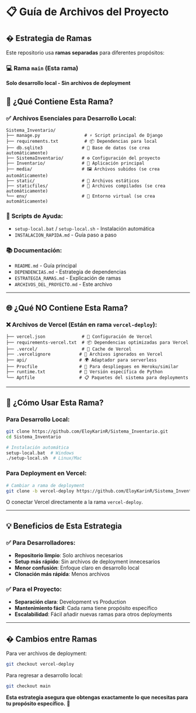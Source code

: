 # 📋 Guía de Archivos del Proyecto

## � **Estrategia de Ramas**

Este repositorio usa **ramas separadas** para diferentes propósitos:

### 💻 **Rama `main` (Esta rama)**
**Solo desarrollo local - Sin archivos de deployment**

## 🎯 **¿Qué Contiene Esta Rama?**

### ✅ **Archivos Esenciales para Desarrollo Local**:
```
Sistema_Inventario/
├── manage.py                 # ⚡ Script principal de Django
├── requirements.txt          # 📦 Dependencias para local
├── db.sqlite3               # 💾 Base de datos (se crea automáticamente)
├── SistemaInventario/       # ⚙️ Configuración del proyecto
├── Inventario/              # 🏢 Aplicación principal
├── media/                   # 🖼️ Archivos subidos (se crea automáticamente)
├── static/                  # 🎨 Archivos estáticos
├── staticfiles/             # 📁 Archivos compilados (se crea automáticamente)
└── env/                     # 🐍 Entorno virtual (se crea automáticamente)
```

### 🚀 **Scripts de Ayuda**:
- `setup-local.bat` / `setup-local.sh` - Instalación automática
- `INSTALACION_RAPIDA.md` - Guía paso a paso

### 📚 **Documentación**:
- `README.md` - Guía principal
- `DEPENDENCIAS.md` - Estrategia de dependencias  
- `ESTRATEGIA_RAMAS.md` - Explicación de ramas
- `ARCHIVOS_DEL_PROYECTO.md` - Este archivo

---

## 🌐 **¿Qué NO Contiene Esta Rama?**

### ❌ **Archivos de Vercel** (Están en rama `vercel-deploy`):
```
├── vercel.json              # 🔧 Configuración de Vercel
├── requirements-vercel.txt  # 📦 Dependencias optimizadas para Vercel
├── .vercel/                 # 📁 Cache de Vercel
├── .vercelignore           # 🚫 Archivos ignorados en Vercel
├── api/                    # 🌍 Adaptador para serverless
├── Procfile                # 🚀 Para despliegues en Heroku/similar
├── runtime.txt             # 🐍 Versión específica de Python
└── Aptfile                 # 📋 Paquetes del sistema para deployments
```

---

## 🎯 **¿Cómo Usar Esta Rama?**

### Para **Desarrollo Local**:
```bash
git clone https://github.com/EloyKarinR/Sistema_Inventario.git
cd Sistema_Inventario

# Instalación automática
setup-local.bat  # Windows
./setup-local.sh  # Linux/Mac
```

### Para **Deployment en Vercel**:
```bash
# Cambiar a rama de deployment
git clone -b vercel-deploy https://github.com/EloyKarinR/Sistema_Inventario.git
```

O conectar Vercel directamente a la rama `vercel-deploy`.

---

## 💡 **Beneficios de Esta Estrategia**

### ✅ **Para Desarrolladores**:
- **Repositorio limpio**: Solo archivos necesarios
- **Setup más rápido**: Sin archivos de deployment innecesarios  
- **Menor confusión**: Enfoque claro en desarrollo local
- **Clonación más rápida**: Menos archivos

### ✅ **Para el Proyecto**:
- **Separación clara**: Development vs Production
- **Mantenimiento fácil**: Cada rama tiene propósito específico
- **Escalabilidad**: Fácil añadir nuevas ramas para otros deployments

---

## � **Cambios entre Ramas**

Para ver archivos de deployment:
```bash
git checkout vercel-deploy
```

Para regresar a desarrollo local:
```bash
git checkout main
```

**Esta estrategia asegura que obtengas exactamente lo que necesitas para tu propósito específico.** 🎯
